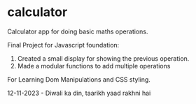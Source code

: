 # calculator
Calculator app for doing basic maths operations.

Final Project for Javascript foundation:
1. Created a small display for showing the previous operation.
2. Made a modular functions to add multiple operations

For Learning Dom Manipulations and CSS styling.

12-11-2023 - Diwali ka din, taarikh yaad rakhni hai
